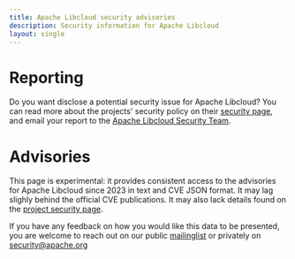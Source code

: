```yaml
---
title: Apache Libcloud security advisories
description: Security information for Apache Libcloud
layout: single
---
```


# Reporting

Do you want disclose a potential security issue for Apache Libcloud? You can read more about the projects' security policy on their [security page](https://libcloud.apache.org/security.html), and email your report to the  [Apache Libcloud Security Team](mailto:security@libcloud.apache.org).

# Advisories

This page is experimental: it provides consistent access to the advisories for Apache Libcloud since 2023 in text and CVE JSON format. It may lag slighly behind the official CVE publications. It may also lack details found on the [project security page](https://libcloud.apache.org/security.html).

If you have any feedback on how you would like this data to be presented, you are welcome to reach out on our public [mailinglist](/mailinglist) or privately on [security@apache.org](mailto:security@apache.org)
